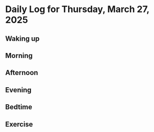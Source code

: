 # Daily Log for Thursday, March 27, 2025

## Waking up

## Morning

## Afternoon

## Evening

## Bedtime

## Exercise
